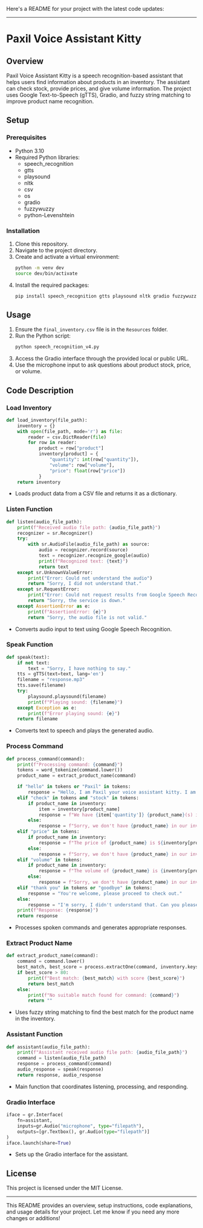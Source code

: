 Here's a README for your project with the latest code updates:

---

# Paxil Voice Assistant Kitty

## Overview
Paxil Voice Assistant Kitty is a speech recognition-based assistant that helps users find information about products in an inventory. The assistant can check stock, provide prices, and give volume information. The project uses Google Text-to-Speech (gTTS), Gradio, and fuzzy string matching to improve product name recognition.

## Setup

### Prerequisites
- Python 3.10
- Required Python libraries:
  - speech_recognition
  - gtts
  - playsound
  - nltk
  - csv
  - os
  - gradio
  - fuzzywuzzy
  - python-Levenshtein

### Installation
1. Clone this repository.
2. Navigate to the project directory.
3. Create and activate a virtual environment:
    ```bash
    python -m venv dev
    source dev/bin/activate
    ```
4. Install the required packages:
    ```bash
    pip install speech_recognition gtts playsound nltk gradio fuzzywuzzy python-Levenshtein
    ```

## Usage
1. Ensure the `final_inventory.csv` file is in the `Resources` folder.
2. Run the Python script:
    ```bash
    python speech_recognition_v4.py
    ```
3. Access the Gradio interface through the provided local or public URL.
4. Use the microphone input to ask questions about product stock, price, or volume.

## Code Description

### Load Inventory
```python
def load_inventory(file_path):
    inventory = {}
    with open(file_path, mode='r') as file:
        reader = csv.DictReader(file)
        for row in reader:
            product = row["product"]
            inventory[product] = {
                "quantity": int(row["quantity"]),
                "volume": row["volume"],
                "price": float(row["price"])
            }
    return inventory
```
- Loads product data from a CSV file and returns it as a dictionary.

### Listen Function
```python
def listen(audio_file_path):
    print(f"Received audio file path: {audio_file_path}")
    recognizer = sr.Recognizer()
    try:
        with sr.AudioFile(audio_file_path) as source:
            audio = recognizer.record(source)
            text = recognizer.recognize_google(audio)
            print(f"Recognized text: {text}")
            return text
    except sr.UnknownValueError:
        print("Error: Could not understand the audio")
        return "Sorry, I did not understand that."
    except sr.RequestError:
        print("Error: Could not request results from Google Speech Recognition service.")
        return "Sorry, the service is down."
    except AssertionError as e:
        print(f"AssertionError: {e}")
        return "Sorry, the audio file is not valid."
```
- Converts audio input to text using Google Speech Recognition.

### Speak Function
```python
def speak(text):
    if not text:
        text = "Sorry, I have nothing to say."
    tts = gTTS(text=text, lang='en')
    filename = "response.mp3"
    tts.save(filename)
    try:
        playsound.playsound(filename)
        print(f"Playing sound: {filename}")
    except Exception as e:
        print(f"Error playing sound: {e}")
    return filename
```
- Converts text to speech and plays the generated audio.

### Process Command
```python
def process_command(command):
    print(f"Processing command: {command}")
    tokens = word_tokenize(command.lower())
    product_name = extract_product_name(command)

    if "hello" in tokens or "Paxil" in tokens:
        response = "Hello, I am Paxil your voice assistant kitty. I am here to help you find information?"
    elif "check" in tokens and "stock" in tokens:
        if product_name in inventory:
            item = inventory[product_name]
            response = f"We have {item['quantity']} {product_name}(s) in stock."
        else:
            response = f"Sorry, we don't have {product_name} in our inventory."
    elif "price" in tokens:
        if product_name in inventory:
            response = f"The price of {product_name} is ${inventory[product_name]['price']}."
        else:
            response = f"Sorry, we don't have {product_name} in our inventory."
    elif "volume" in tokens:
        if product_name in inventory:
            response = f"The volume of {product_name} is {inventory[product_name]['volume']}."
        else:
            response = f"Sorry, we don't have {product_name} in our inventory."
    elif "thank you" in tokens or "goodbye" in tokens:
        response = "You're welcome, please proceed to check out."
    else:
        response = "I'm sorry, I didn't understand that. Can you please repeat?"
    print(f"Response: {response}")
    return response
```
- Processes spoken commands and generates appropriate responses.

### Extract Product Name
```python
def extract_product_name(command):
    command = command.lower()
    best_match, best_score = process.extractOne(command, inventory.keys(), scorer=fuzz.partial_ratio)
    if best_score > 80:
        print(f"Best match: {best_match} with score {best_score}")
        return best_match
    else:
        print(f"No suitable match found for command: {command}")
        return ""
```
- Uses fuzzy string matching to find the best match for the product name in the inventory.

### Assistant Function
```python
def assistant(audio_file_path):
    print(f"Assistant received audio file path: {audio_file_path}")
    command = listen(audio_file_path)
    response = process_command(command)
    audio_response = speak(response)
    return response, audio_response
```
- Main function that coordinates listening, processing, and responding.

### Gradio Interface
```python
iface = gr.Interface(
    fn=assistant,
    inputs=gr.Audio("microphone", type="filepath"),
    outputs=[gr.Textbox(), gr.Audio(type="filepath")]
)
iface.launch(share=True)
```
- Sets up the Gradio interface for the assistant.

## License
This project is licensed under the MIT License.

---

This README provides an overview, setup instructions, code explanations, and usage details for your project. Let me know if you need any more changes or additions!
